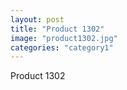 ```yaml
---
layout: post
title: "Product 1302"
image: "product1302.jpg"
categories: "category1"
---
```

Product 1302
